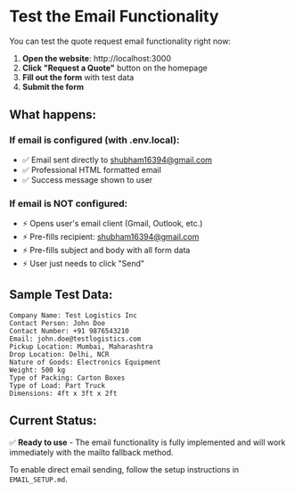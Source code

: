 # Test the Email Functionality

You can test the quote request email functionality right now:

1. **Open the website**: http://localhost:3000
2. **Click "Request a Quote"** button on the homepage
3. **Fill out the form** with test data
4. **Submit the form**

## What happens:

### If email is configured (with .env.local):
- ✅ Email sent directly to shubham16394@gmail.com
- ✅ Professional HTML formatted email
- ✅ Success message shown to user

### If email is NOT configured:
- ⚡ Opens user's email client (Gmail, Outlook, etc.)
- ⚡ Pre-fills recipient: shubham16394@gmail.com
- ⚡ Pre-fills subject and body with all form data
- ⚡ User just needs to click "Send"

## Sample Test Data:

```
Company Name: Test Logistics Inc
Contact Person: John Doe
Contact Number: +91 9876543210
Email: john.doe@testlogistics.com
Pickup Location: Mumbai, Maharashtra
Drop Location: Delhi, NCR
Nature of Goods: Electronics Equipment
Weight: 500 kg
Type of Packing: Carton Boxes
Type of Load: Part Truck
Dimensions: 4ft x 3ft x 2ft
```

## Current Status:
✅ **Ready to use** - The email functionality is fully implemented and will work immediately with the mailto fallback method.

To enable direct email sending, follow the setup instructions in `EMAIL_SETUP.md`.
